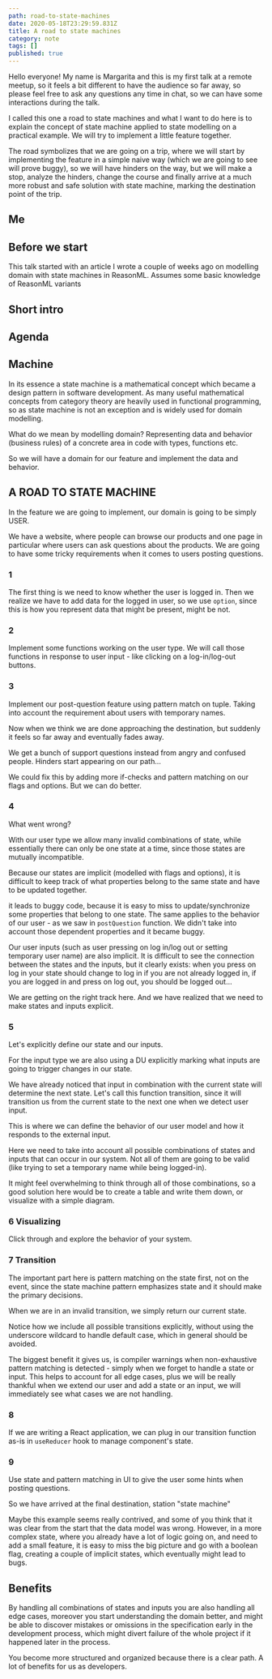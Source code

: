 ```yaml
---
path: road-to-state-machines
date: 2020-05-18T23:29:59.831Z
title: A road to state machines
category: note
tags: []
published: true
---
```


Hello everyone! My name is Margarita and this is my first talk at a remote meetup, so it feels a bit different to have the audience so far away, so please feel free to ask any questions any time in chat, so we can have some interactions during the talk.

I called this one a road to state machines and what I want to do here is to explain the concept of state machine applied to state modelling on a practical example. We will try to implement a little feature together.

The road symbolizes that we are going on a trip, where we will start by implementing the feature in a simple naive way (which we are going to see will prove buggy), so we will have hinders on the way, but we will make a stop, analyze the hinders, change the course and finally arrive at a much more robust and safe solution with state machine, marking the destination point of the trip.

## Me

## Before we start

This talk started with an article I wrote a couple of weeks ago on modelling domain with state machines in ReasonML. Assumes some basic knowledge of ReasonML variants

## Short intro

## Agenda

## Machine

In its essence a state machine is a mathematical concept which became a design pattern in software development. As many useful mathematical concepts from category theory are heavily used in functional programming, so as state machine is not an exception and is widely used for domain modelling.

What do we mean by modelling domain?
Representing data and behavior (business rules) of a concrete area in code with types, functions etc.

So we will have a domain for our feature and implement the data and behavior.

## A ROAD TO STATE MACHINE

In the feature we are going to implement, our domain is going to be simply USER.

We have a website, where people can browse our products and one page in particular where users can ask questions about the products. We are going to have some tricky requirements when it comes to users posting questions.

### 1

The first thing is we need to know whether the user is logged in.
Then we realize we have to add data for the logged in user, so we use `option`, since this is how you represent data that might be present, might be not.

### 2

Implement some functions working on the user type. We will call those functions in response to user input - like clicking on a log-in/log-out buttons.

### 3

Implement our post-question feature using pattern match on tuple. Taking into account the requirement about users with temporary names.

Now when we think we are done approaching the destination, but suddenly it feels so far away and eventually fades away.

We get a bunch of support questions instead from angry and confused people. Hinders start appearing on our path...

We could fix this by adding more if-checks and pattern matching on our flags and options.
But we can do better.

### 4

What went wrong?

With our user type we allow many invalid combinations of state, while essentially there can only be one state at a time, since those states are mutually incompatible.

Because our states are implicit (modelled with flags and options), it is difficult to keep track of what properties belong to the same state and have to be updated together.

it leads to buggy code, because it is easy to miss to update/synchronize some properties that belong to one state. The same applies to the behavior of our user - as we saw in `postQuestion` function. We didn't take into account those dependent properties and it became buggy.

Our user inputs (such as user pressing on log in/log out or setting temporary user name) are also implicit. It is difficult to see the connection between the states and the inputs, but it clearly exists: when you press on log in your state should change to log in if you are not already logged in, if you are logged in and press on log out, you should be logged out...

We are getting on the right track here. And we have realized that we need to make states and inputs explicit.

### 5

Let's explicitly define our state and our inputs.

For the input type we are also using a DU explicitly marking what inputs are going to trigger changes in our state.

We have already noticed that input in combination with the current state will determine the next state.
Let's call this function transition, since it will transition us from the current state to the next one when we detect user input.

This is where we can define the behavior of our user model and how it responds to the external input.

Here we need to take into account all possible combinations of states and inputs that can occur in our system. Not all of them are going to be valid (like trying to set a temporary name while being logged-in).

It might feel overwhelming to think through all of those combinations, so a good solution here would be to create a table and write them down, or visualize with a simple diagram.

### 6 Visualizing

Click through and explore the behavior of your system.

### 7 Transition

The important part here is pattern matching on the state first, not on the event, since the state machine pattern emphasizes state and it should make the primary decisions.

When we are in an invalid transition, we simply return our current state.

Notice how we include all possible transitions explicitly, without using the underscore wildcard to handle default case, which in general should be avoided.

The biggest benefit it gives us, is compiler warnings when non-exhaustive pattern matching is detected - simply when we forget to handle a state or input. This helps to account for all edge cases, plus we will be really thankful when we extend our user and add a state or an input, we will immediately see what cases we are not handling.

### 8

If we are writing a React application, we can plug in our transition function as-is in `useReducer` hook to manage component's state.

### 9

Use state and pattern matching in UI to give the user some hints when posting questions.

So we have arrived at the final destination, station "state machine"

Maybe this example seems really contrived, and some of you think that it was clear from the start that the data model was wrong. However, in a more complex state, where you already have a lot of logic going on, and need to add a small feature, it is easy to miss the big picture and go with a boolean flag, creating a couple of implicit states, which eventually might lead to bugs.

## Benefits

By handling all combinations of states and inputs you are also handling all edge cases,
moreover you start understanding the domain better, and might be able to discover mistakes or omissions in the specification early in the development process, which might divert failure of the whole project if it happened later in the process.

You become more structured and organized because there is a clear path.
A lot of benefits for us as developers.
